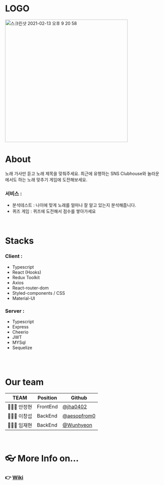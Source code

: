 # LOGO
<img width="400" alt="스크린샷 2021-02-13 오후 9 20 58" src="https://user-images.githubusercontent.com/67306416/108810368-54c82080-75ee-11eb-8f23-51531ad5755b.png">

<br>

# About
노래 가사만 듣고 노래 제목을 맞춰주세요. 최근에 유행하는 SNS Clubhouse와 놀라운 에서도 하는 노래 맞추기 게임에 도전해보세요.
### 서비스 :
- 분석테스트 : 나이에 맞게 노래를 얼마나 잘 알고 있는지 분석해줍니다.
- 퀴즈 게임 : 퀴즈에 도전해서 점수를 쌓아가세요

<br>

# Stacks

### Client :
- Typescript
- React (Hooks)
- Redux Toolkit
- Axios
- React-router-dom
- Styled-components / CSS
- Material-UI

### Server :
- Typescript
- Express
- Cheerio
- JWT
- MYSql
- Sequelize

<br><br>

# Our team
| TEAM      | Position  | Github                                        |
| ---------  |--------- | --------------------------------------------- |
| 🧑🏻‍💻 안정현 | FrontEnd | [@jha0402](https://github.com/jha0402)        |
| 🧑🏻‍💻 이창섭 | BackEnd  | [@aesopfrom0](https://github.com/aesopfrom0)        |
| 🧑🏻‍💻 임재현 | BackEnd | [@Wunhyeon](https://github.com/Wunhyeon)   |

<br>

# 👓 More Info on...

### 👉 [Wiki](https://github.com/codestates/laggard-client/wiki)
